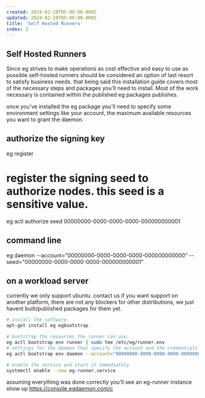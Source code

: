 ```yaml
---
created: 2024-02-28T05:00:00.000Z
updated: 2024-02-28T05:00:00.000Z
title: 'Self Hosted Runners'
index: 2
---
```


## Self Hosted Runners

Since eg strives to make operations as cost effective and easy to use as possible
self-hosted runners should be considered an option of last resort to satisfy business
needs. that being said this installation guide covers most of the necessary steps and
packages you'll need to install. Most of the work necessary is contained within the
published eg packages publishes.

once you've installed the eg package you'll need to specify some environment settings
like your account, the maximum available resources you want to grant the daemon.

## authorize the signing key
eg register

# register the signing seed to authorize nodes. this seed is a sensitive value.
eg actl authorize seed 00000000-0000-0000-0000-000000000001

## command line
eg daemon --account="00000000-0000-0000-0000-000000000000" --seed="00000000-0000-0000-0000-000000000001"

## on a workload server

currently we only support ubuntu. contact us if you want support on another platform, there are not any blockers for other distributions, we just havent built/published packages for them yet.

```bash
# install the software.
apt-get install eg egbootstrap

# bootstrap the resources the runner can use.
eg actl bootstrap env runner | sudo tee /etc/eg/runner.env
# settings for the daemon that specify the account and the credentials registered above.
eg actl bootstrap env daemon --account="00000000-0000-0000-0000-000000000000" --seed="00000000-0000-0000-0000-000000000001" | sudo tee /etc/eg/daemon.env

# enable the service and start it immediately
systemctl enable --now eg-runner.service
```

assuming everything was done correctly you'll see an eg-runner instance show up https://console.egdaemon.com/c
